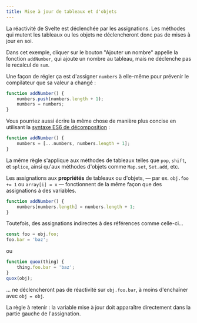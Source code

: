 ```yaml
---
title: Mise à jour de tableaux et d'objets
---
```


La réactivité de Svelte est déclenchée par les assignations. Les méthodes qui mutent les tableaux ou les objets ne déclencheront donc pas de mises à jour en soi.

Dans cet exemple, cliquer sur le bouton "Ajouter un nombre" appelle la fonction `addNumber`, qui ajoute un nombre au tableau, mais ne déclenche pas le recalcul de `sum`.

Une façon de régler ça est d'assigner `numbers` à elle-même pour prévenir le compilateur que sa valeur a changé :

```ts
function addNumber() {
	numbers.push(numbers.length + 1);
	numbers = numbers;
}
```

Vous pourriez aussi écrire la même chose de manière plus concise en utilisant la [syntaxe ES6 de décomposition](https://developer.mozilla.org/fr/docs/Web/JavaScript/Reference/Operators/Spread_syntax) :

```ts
function addNumber() {
	numbers = [...numbers, numbers.length + 1];
}
```

La même règle s'applique aux méthodes de tableaux telles que `pop`, `shift`, et `splice`, ainsi qu'aux méthodes d'objets comme `Map.set`, `Set.add`, etc.

Les assignations aux **propriétés** de tableaux ou d'objets, — par ex. `obj.foo += 1` ou `array[i] = x` — fonctionnent de la même façon que des assignations à des variables.

```ts
function addNumber() {
	numbers[numbers.length] = numbers.length + 1;
}
```

Toutefois, des assignations indirectes à des références comme celle-ci...

```ts
const foo = obj.foo;
foo.bar = 'baz';
```

ou

```ts
function quox(thing) {
	thing.foo.bar = 'baz';
}
quox(obj);
```

... ne déclencheront pas de réactivité sur `obj.foo.bar`, à moins d'enchaîner avec `obj = obj`.

La règle à retenir : la variable mise à jour doit apparaître directement dans la partie gauche de l'assignation.

